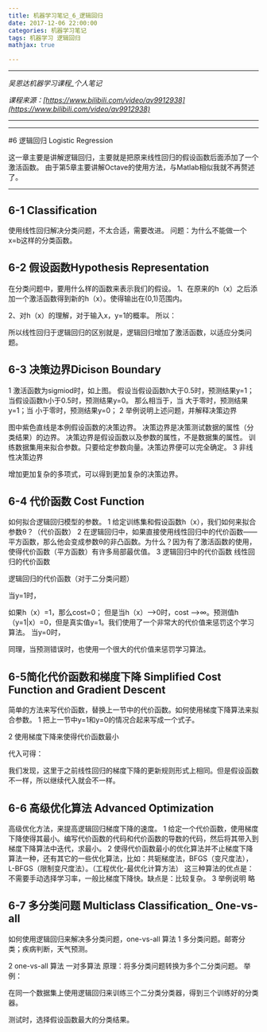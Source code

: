 ```yaml
---
title: 机器学习笔记_6_逻辑回归
date: 2017-12-06 22:00:00
categories: 机器学习笔记
tags: 机器学习 逻辑回归
mathjax: true

---
```


***
*吴恩达机器学习课程_个人笔记*

*课程来源：[https://www.bilibili.com/video/av9912938](https://www.bilibili.com/video/av9912938)*
***
***
#6 逻辑回归 Logistic Regression

这一章主要是讲解逻辑回归，主要就是把原来线性回归的假设函数后面添加了一个激活函数。
由于第5章主要讲解Octave的使用方法，与Matlab相似我就不再赘述了。
***


## 6-1 Classification
使用线性回归解决分类问题，不太合适，需要改进。
问题：为什么不能做一个x=b这样的分类函数。
 
## 6-2 假设函数Hypothesis Representation
在分类问题中，要用什么样的函数来表示我们的假设。
1、在原来的h（x）之后添加一个激活函数得到新的h（x）。使得输出在(0,1)范围内。
 

2、对h（x）的理解，对于输入x，y=1的概率。
所以：
 

所以线性回归于逻辑回归的区别就是，逻辑回归增加了激活函数，以适应分类问题。
## 6-3 决策边界Dicison Boundary
1 激活函数为sigmiod时，如上图。
假设当假设函数h大于0.5时，预测结果y=1；当假设函数h小于0.5时，预测结果y=0。
  那么相当于，当 大于零时，预测结果y=1；当 小于零时，预测结果y=0；
2 举例说明上述问题，并解释决策边界
 
图中紫色直线是本例假设函数的决策边界。
决策边界是决策测试数据的属性（分类结果）的边界。
决策边界是假设函数以及参数的属性，不是数据集的属性。
训练数据集用来拟合参数。只要给定参数向量。决策边界便可以完全确定。
3 非线性决策边界
 
增加更加复杂的多项式，可以得到更加复杂的决策边界。
## 6-4 代价函数 Cost Function
如何拟合逻辑回归模型的参数。
1 给定训练集和假设函数h（x），我们如何来拟合参数θ？（代价函数）
2 在逻辑回归中，如果直接使用线性回归中的代价函数——平方函数，那么他会变成参数θ的非凸函数。为什么？因为有了激活函数的使用，使得代价函数（平方函数）有许多局部最优值。
3 逻辑回归中的代价函数
线性回归的代价函数
 
逻辑回归的代价函数（对于二分类问题）
 
当y=1时，
 
如果h（x）=1，那么cost=0；
但是当h（x）—>0时，cost —>∞。预测值h（y=1|x）=0，但是真实值y=1。我们使用了一个非常大的代价值来惩罚这个学习算法。
当y=0时，
 
同理，当预测错误时，也使用一个很大的代价值来惩罚学习算法。
## 6-5简化代价函数和梯度下降 Simplified Cost Function and Gradient Descent
简单的方法来写代价函数，替换上一节中的代价函数。如何使用梯度下降算法来拟合参数。
1 把上一节中y=1和y=0的情况合起来写成一个式子。
 
 2 使用梯度下降来使得代价函数最小
 
代入可得：
 
我们发现，这里于之前线性回归的梯度下降的更新规则形式上相同。但是假设函数不一样，所以继续代入就会不一样。
## 6-6 高级优化算法 Advanced Optimization
高级优化方法，来提高逻辑回归梯度下降的速度。
1 给定一个代价函数，使用梯度下降使得其最小。编写代价函数的代码和代价函数的导数的代码，然后将其带入到梯度下降算法中迭代，求最小。
2 使得代价函数最小的优化算法并不止梯度下降算法一种，还有其它的一些优化算法，比如：共轭梯度法，BFGS（变尺度法），L-BFGS（限制变尺度法）。（工程优化-最优化计算方法）
这三种算法的优点是：不需要手动选择学习率，一般比梯度下降快。缺点是：比较复杂。
3 举例说明 略
## 6-7 多分类问题 Multiclass Classification_ One-vs-all
如何使用逻辑回归来解决多分类问题，one-vs-all 算法
1 多分类问题。邮寄分类；疾病判断，天气预测。
 
2 one-vs-all 算法 一对多算法
原理：将多分类问题转换为多个二分类问题。
举例：
 
在同一个数据集上使用逻辑回归来训练三个二分类分类器，得到三个训练好的分类器。
 
测试时，选择假设函数最大的分类结果。